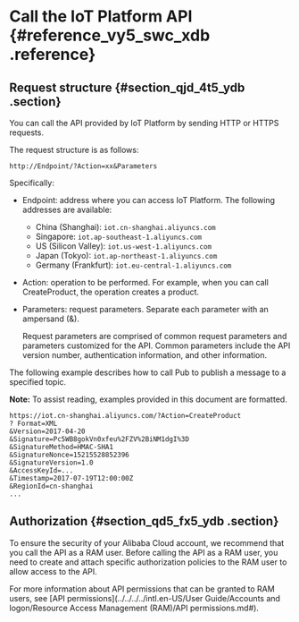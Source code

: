 # Call the IoT Platform API {#reference_vy5_swc_xdb .reference}

## Request structure {#section_qjd_4t5_ydb .section}

You can call the API provided by IoT Platform by sending HTTP or HTTPS requests.

The request structure is as follows:

```
http://Endpoint/?Action=xx&Parameters
```

Specifically:

-   Endpoint: address where you can access IoT Platform. The following addresses are available:
    -   China \(Shanghai\): `iot.cn-shanghai.aliyuncs.com`
    -   Singapore: `iot.ap-southeast-1.aliyuncs.com`
    -   US \(Silicon Valley\): `iot.us-west-1.aliyuncs.com`
    -   Japan \(Tokyo\): `iot.ap-northeast-1.aliyuncs.com`
    -   Germany \(Frankfurt\): `iot.eu-central-1.aliyuncs.com`
-   Action: operation to be performed. For example, when you can call CreateProduct, the operation creates a product.
-   Parameters: request parameters. Separate each parameter with an ampersand \(&\).

    Request parameters are comprised of common request parameters and parameters customized for the API. Common parameters include the API version number, authentication information, and other information.


The following example describes how to call Pub to publish a message to a specified topic.

**Note:** To assist reading, examples provided in this document are formatted.

```
https://iot.cn-shanghai.aliyuncs.com/?Action=CreateProduct
? Format=XML
&Version=2017-04-20
&Signature=Pc5WB8gokVn0xfeu%2FZV%2BiNM1dgI%3D
&SignatureMethod=HMAC-SHA1
&SignatureNonce=15215528852396
&SignatureVersion=1.0
&AccessKeyId=...
&Timestamp=2017-07-19T12:00:00Z
&RegionId=cn-shanghai
...
```

## Authorization {#section_qd5_fx5_ydb .section}

To ensure the security of your Alibaba Cloud account, we recommend that you call the API as a RAM user. Before calling the API as a RAM user, you need to create and attach specific authorization policies to the RAM user to allow access to the API.

For more information about API permissions that can be granted to RAM users, see [API permissions](../../../../intl.en-US/User Guide/Accounts and logon/Resource Access Management (RAM)/API permissions.md#).


